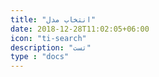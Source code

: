 ```yaml
---
title: "انتخاب مدل"
date: 2018-12-28T11:02:05+06:00
icon: "ti-search"
description: "تست"
type : "docs"
---
```


